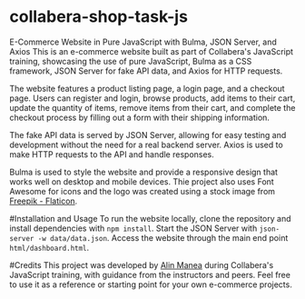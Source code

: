 # collabera-shop-task-js
E-Commerce Website in Pure JavaScript with Bulma, JSON Server, and Axios
This is an e-commerce website built as part of Collabera's JavaScript training, showcasing the use of pure JavaScript, Bulma as a CSS framework, JSON Server for fake API data, and Axios for HTTP requests.

The website features a product listing page, a login page, and a checkout page. Users can register and login, browse products, add items to their cart, update the quantity of items, remove items from their cart, and complete the checkout process by filling out a form with their shipping information.

The fake API data is served by JSON Server, allowing for easy testing and development without the need for a real backend server. Axios is used to make HTTP requests to the API and handle responses.

Bulma is used to style the website and provide a responsive design that works well on desktop and mobile devices. Thie project also uses Font Awesome for icons and the logo was created using a stock image from [Freepik - Flaticon](https://www.flaticon.com/free-icons/technology).

#Installation and Usage
To run the website locally, clone the repository and install dependencies with `npm install`. Start the JSON Server with `json-server -w data/data.json`. Access the website through the main end point `html/dashboard.html`.

#Credits
This project was developed by [Alin Manea](https://www.linkedin.com/in/alin-marius-manea-marioara-153b02116) during Collabera's JavaScript training, with guidance from the instructors and peers. Feel free to use it as a reference or starting point for your own e-commerce projects.
